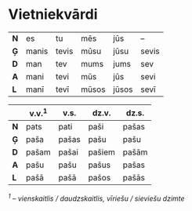 Vietniekvārdi
=============

|||||||
|---|---|---|---|---|---|
|**N**|es|tu|mēs|jūs|–|
|**Ģ**|manis|tevis|mūsu|jūsu|sevis|
|**D**|man|tev|mums|jums|sev|
|**A**|mani|tevi|mūs|jūs|sevi|
|**L**|manī|tevī|mūsos|jūsos|sevī|

||v.v.<sup>1</sup>|v.s.|dz.v.|dz.s.|
|---|---|---|---|---|
|**N**|pats|pati|paši|pašas|
|**Ģ**|paša|pašas|pašu|pašu|
|**D**|pašam|pašai|pašiem|pašām|
|**A**|pašu|pašu|pašus|pašas|
|**L**|pašā|pašā|pašos|pašās|

*<sup>1</sup> – vienskaitlis / daudzskaitlis, vīriešu / sieviešu dzimte*
